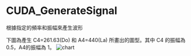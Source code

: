 # CUDA_GenerateSignal

根據指定的頻率和振幅來產生波形

下圖為產生 C4=261.63(Do) 和  A4=440(La) 所畫出的圖型。其中 C4 的振幅為 0.5，A4的振幅為 1。
![chart](https://github.com/kchen-tw/CUDA_GenerateSignal/assets/6692339/eabf5ad8-7c47-4c71-bea9-52ce7d51d463)

